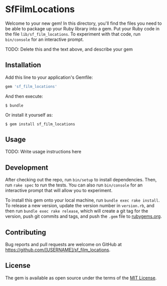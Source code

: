 # SfFilmLocations

Welcome to your new gem! In this directory, you'll find the files you need to be able to package up your Ruby library into a gem. Put your Ruby code in the file `lib/sf_film_locations`. To experiment with that code, run `bin/console` for an interactive prompt.

TODO: Delete this and the text above, and describe your gem

## Installation

Add this line to your application's Gemfile:

```ruby
gem 'sf_film_locations'
```

And then execute:

    $ bundle

Or install it yourself as:

    $ gem install sf_film_locations

## Usage

TODO: Write usage instructions here

## Development

After checking out the repo, run `bin/setup` to install dependencies. Then, run `rake spec` to run the tests. You can also run `bin/console` for an interactive prompt that will allow you to experiment.

To install this gem onto your local machine, run `bundle exec rake install`. To release a new version, update the version number in `version.rb`, and then run `bundle exec rake release`, which will create a git tag for the version, push git commits and tags, and push the `.gem` file to [rubygems.org](https://rubygems.org).

## Contributing

Bug reports and pull requests are welcome on GitHub at https://github.com/[USERNAME]/sf_film_locations.


## License

The gem is available as open source under the terms of the [MIT License](http://opensource.org/licenses/MIT).

